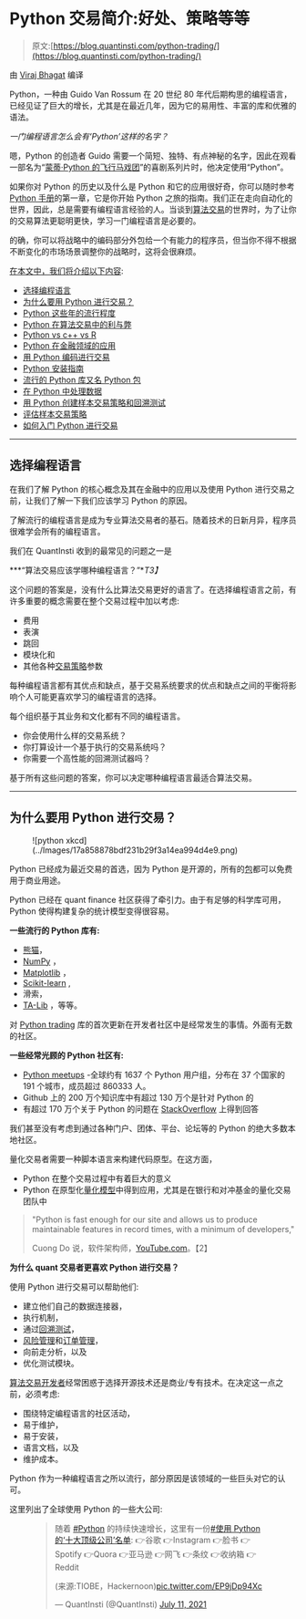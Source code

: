 # Python 交易简介:好处、策略等等

> 原文:[https://blog.quantinsti.com/python-trading/](https://blog.quantinsti.com/python-trading/)

由 [Viraj Bhagat](https://www.linkedin.com/in/virajbhagat/) 编译

Python，一种由 Guido Van Rossum 在 20 世纪 80 年代后期构思的编程语言，已经见证了巨大的增长，尤其是在最近几年，因为它的易用性、丰富的库和优雅的语法。

*一门编程语言怎么会有‘Python’这样的名字？*

嗯，Python 的创造者 Guido 需要一个简短、独特、有点神秘的名字，因此在观看一部名为“[蒙蒂·Python 的飞行马戏团](https://www.imdb.com/title/tt0063929/)”的喜剧系列片时，他决定使用“Python”。

如果你对 Python 的历史以及什么是 Python 和它的应用很好奇，你可以随时参考 [Python 手册](https://www.quantinsti.com/python-basics-handbook)的第一章，它是你开始 Python 之旅的指南。我们正在走向自动化的世界，因此，总是需要有编程语言经验的人。当谈到[算法交易](https://quantra.quantinsti.com/course/getting-started-with-algorithmic-trading)的世界时，为了让你的交易算法更聪明更快，学习一门编程语言是必要的。

的确，你可以将战略中的编码部分外包给一个有能力的程序员，但当你不得不根据不断变化的市场场景调整你的战略时，这将会很麻烦。

<u>在本文中，我们将介绍以下内容</u>:

*   [选择编程语言](#choosing-a-programming-language)
*   [为什么要用 Python 进行交易？](#why-use-python-for-trading)
*   [Python 这些年的流行程度](#popularity-of-python-over-the-years)
*   [Python 在算法交易中的利与弊](#benefits-and-drawbacks-of-python-in-algorithmic-trading)
*   [Python vs c++ vs R](#python-vs-c-vs-r)
*   [Python 在金融领域的应用](#applications-of-python-in-finance)
*   [用 Python 编码进行交易](#coding-in-python-for-trading)
*   [Python 安装指南](#installation-guide-for-python)
*   [流行的 Python 库又名 Python 包](#popular-python-libraries-aka-python-packages)
*   [在 Python 中处理数据](#working-with-data-in-python)
*   [用 Python 创建样本交易策略和回溯测试](#creating-a-sample-trading-strategy-and-backtesting-in-python)
*   [评估样本交易策略](#evaluating-the-sample-trading-strategy)
*   [如何入门 Python 进行交易](#how-to-get-started-with-python-in-trading)

* * *

## **选择编程语言**

在我们了解 Python 的核心概念及其在金融中的应用以及使用 Python 进行交易之前，让我们了解一下我们应该学习 Python 的原因。

了解流行的编程语言是成为专业算法交易者的基石。随着技术的日新月异，程序员很难学会所有的编程语言。

我们在 QuantInsti 收到的最常见的问题之一是

***“算法交易应该学哪种编程语言？”**T3】*

这个问题的答案是，没有什么比算法交易更好的语言了。在选择编程语言之前，有许多重要的概念需要在整个交易过程中加以考虑:

*   费用
*   表演
*   跳回
*   模块化和
*   其他各种[交易策略](/algorithmic-trading-strategies/)参数

每种编程语言都有其优点和缺点，基于交易系统要求的优点和缺点之间的平衡将影响个人可能更喜欢学习的编程语言的选择。

每个组织基于其业务和文化都有不同的编程语言。

*   你会使用什么样的交易系统？
*   你打算设计一个基于执行的交易系统吗？
*   你需要一个高性能的回溯测试器吗？

基于所有这些问题的答案，你可以决定哪种编程语言最适合算法交易。

* * *

## **为什么要用 Python 进行交易？**

<figure class="kg-card kg-image-card kg-width-full">![python xkcd](../Images/17a858878bdf231b29f3a14ea994d4e9.png)</figure>

Python 已经成为最近交易的首选，因为 Python 是开源的，所有的[包](/installing-python-packages/)都可以免费用于商业用途。

Python 已经在 quant finance 社区获得了牵引力。由于有足够的科学库可用，Python 使得构建复杂的统计模型变得很容易。

**一些流行的 Python 库有:**

*   [熊猫](/python-pandas-tutorial/)，
*   [NumPy](/python-numpy-tutorial-installation-arrays-random-sampling/) ，
*   [Matplotlib](/python-numpy-tutorial-installation-arrays-random-sampling/) ，
*   [Scikit-learn](/scikit-learn-tutorial/) ,
*   滑索，
*   [TA-Lib](/install-ta-lib-python/) ，等等。

对 [Python trading](https://quantra.quantinsti.com/course/python-trading-basic) 库的首次更新在开发者社区中是经常发生的事情。外面有无数的社区。

**一些经常光顾的 Python 社区有:**

*   [Python meetups](https://wiki.python.org/moin/LocalUserGroups) -全球约有 1637 个 Python 用户组，分布在 37 个国家的 191 个城市，成员超过 860333 人。
*   Github 上的 200 万个知识库中有超过 130 万个是针对 Python 的
*   有超过 170 万个关于 Python 的问题在 [StackOverflow](https://stackoverflow.com/questions/tagged/python) 上得到回答

我们甚至没有考虑到通过各种门户、团体、平台、论坛等的 Python 的绝大多数本地社区。

量化交易者需要一种脚本语言来构建代码原型。在这方面，

*   Python 在整个交易过程中有着巨大的意义
*   Python 在原型化[量化模型](https://quantra.quantinsti.com/course/quantitative-trading-strategies-models)中得到应用，尤其是在银行和对冲基金的量化交易团队中

> "Python is fast enough for our site and allows us to produce maintainable features in record times, with a minimum of developers,"
> 
> Cuong Do 说，软件架构师，[YouTube.com](http://youtube.com/)。[](https://www.python.org/about/quotes/)【2】

**为什么 quant 交易者更喜欢 Python 进行交易？**

使用 Python 进行交易可以帮助他们:

*   建立他们自己的数据连接器，
*   执行机制，
*   通过[回溯测试](/backtesting/)，
*   [风险管理](/trading-risk-management/)和[订单管理](/automated-trading-order-management-system/)，
*   向前走分析，以及
*   优化测试模块。

[算法交易开发者](/career-developer-algorithmic-trading/)经常困惑于选择开源技术还是商业/专有技术。在决定这一点之前，必须考虑:

*   围绕特定编程语言的社区活动，
*   易于维护，
*   易于安装，
*   语言文档，以及
*   维护成本。

Python 作为一种编程语言之所以流行，部分原因是该领域的一些巨头对它的认可。

这里列出了全球使用 Python 的一些大公司:

<figure class="kg-card kg-embed-card">

> 随着 [#Python](https://twitter.com/hashtag/Python?src=hash&ref_src=twsrc%5Etfw) 的持续快速增长，这里有一份[#使用 Python 的‘十大顶级公司’名单](https://twitter.com/hashtag/list?src=hash&ref_src=twsrc%5Etfw):
> 👉谷歌
> 👉Instagram
> 👉脸书
> 👉Spotify
> 👉Quora
> 👉亚马逊
> 👉网飞
> 👉条纹
> 👉收纳箱
> 👉Reddit
> 
> (来源:TIOBE，Hackernoon)[pic.twitter.com/EP9jDp94Xc](https://t.co/EP9jDp94Xc)
> 
> — QuantInsti (@QuantInsti) [July 11, 2021](https://twitter.com/QuantInsti/status/1414064409698177027?ref_src=twsrc%5Etfw)

</figure>